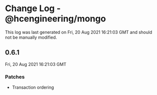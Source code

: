 # Change Log - @hcengineering/mongo

This log was last generated on Fri, 20 Aug 2021 16:21:03 GMT and should not be manually modified.

## 0.6.1
Fri, 20 Aug 2021 16:21:03 GMT

### Patches

- Transaction ordering

